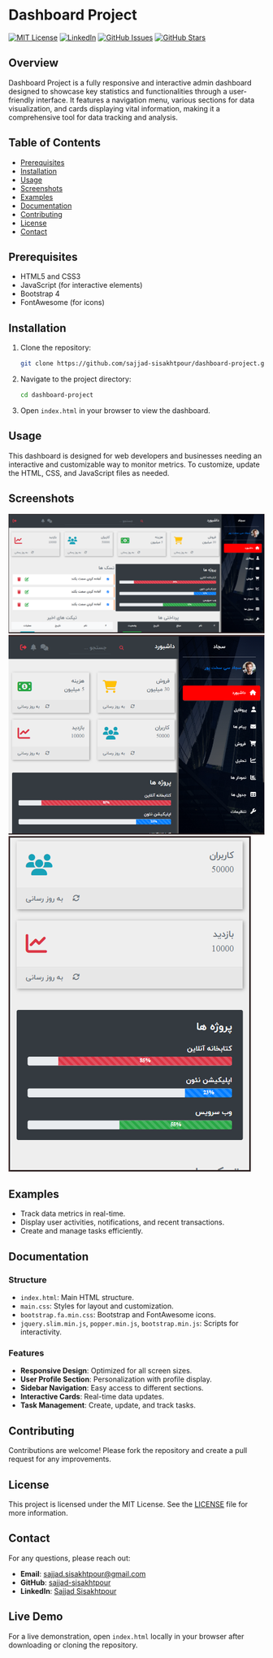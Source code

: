 # Dashboard Project

[![MIT License](https://img.shields.io/badge/license-MIT-blue.svg)](LICENSE)
[![LinkedIn](https://img.shields.io/badge/linkedin-connect-blue)](https://ir.linkedin.com/in/sajad-sisakht-pour)
[![GitHub Issues](https://img.shields.io/github/issues/sajjad-sisakhtpour/dashboard-project)](https://github.com/sajjad-sisakhtpour/dashboard-project/issues)
[![GitHub Stars](https://img.shields.io/github/stars/sajjad-sisakhtpour/dashboard-project)](https://github.com/sajjad-sisakhtpour/dashboard-project/stargazers)

## Overview
Dashboard Project is a fully responsive and interactive admin dashboard designed to showcase key statistics and functionalities through a user-friendly interface. It features a navigation menu, various sections for data visualization, and cards displaying vital information, making it a comprehensive tool for data tracking and analysis.

## Table of Contents
- [Prerequisites](#prerequisites)
- [Installation](#installation)
- [Usage](#usage)
- [Screenshots](#screenshots)
- [Examples](#examples)
- [Documentation](#documentation)
- [Contributing](#contributing)
- [License](#license)
- [Contact](#contact)

## Prerequisites
- HTML5 and CSS3
- JavaScript (for interactive elements)
- Bootstrap 4
- FontAwesome (for icons)

## Installation
1. Clone the repository:
    ```bash
    git clone https://github.com/sajjad-sisakhtpour/dashboard-project.git
    ```
2. Navigate to the project directory:
    ```bash
    cd dashboard-project
    ```
3. Open `index.html` in your browser to view the dashboard.

## Usage
This dashboard is designed for web developers and businesses needing an interactive and customizable way to monitor metrics. To customize, update the HTML, CSS, and JavaScript files as needed.

## Screenshots
![Dashboard Main Screen](./screenshots/Screenshot-1.png)
![Dashboard Data View](./screenshots/Screenshot-2.png)
![Dashboard Data View](./screenshots/Screenshot-3.png)

## Examples
- Track data metrics in real-time.
- Display user activities, notifications, and recent transactions.
- Create and manage tasks efficiently.

## Documentation
### Structure
- `index.html`: Main HTML structure.
- `main.css`: Styles for layout and customization.
- `bootstrap.fa.min.css`: Bootstrap and FontAwesome icons.
- `jquery.slim.min.js`, `popper.min.js`, `bootstrap.min.js`: Scripts for interactivity.

### Features
- **Responsive Design**: Optimized for all screen sizes.
- **User Profile Section**: Personalization with profile display.
- **Sidebar Navigation**: Easy access to different sections.
- **Interactive Cards**: Real-time data updates.
- **Task Management**: Create, update, and track tasks.

## Contributing
Contributions are welcome! Please fork the repository and create a pull request for any improvements.

## License
This project is licensed under the MIT License. See the [LICENSE](LICENSE) file for more information.

## Contact
For any questions, please reach out:
- **Email**: [sajjad.sisakhtpour@gmail.com](mailto:sajjad.sisakhtpour@gmail.com)
- **GitHub**: [sajjad-sisakhtpour](https://github.com/sajjad-sisakhtpour)
- **LinkedIn**: [Sajjad Sisakhtpour](https://ir.linkedin.com/in/sajad-sisakht-pour)

## Live Demo
For a live demonstration, open `index.html` locally in your browser after downloading or cloning the repository.
